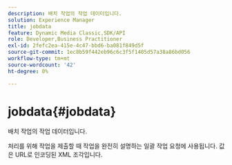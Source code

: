 ```yaml
---
description: 배치 작업의 작업 데이터입니다.
solution: Experience Manager
title: jobdata
feature: Dynamic Media Classic,SDK/API
role: Developer,Business Practitioner
exl-id: 2fefc2ea-415e-4c47-bbd6-ba081f849d5f
source-git-commit: 1ec8b59f442eb96c6c3f5f1405d57a38a86bd056
workflow-type: tm+mt
source-wordcount: '42'
ht-degree: 0%

---
```


# jobdata{#jobdata}

배치 작업의 작업 데이터입니다.

처리를 위해 작업을 제출할 때 작업을 완전히 설명하는 일괄 작업 요청에 사용됩니다. 값은 URL로 인코딩된 XML 조각입니다.
